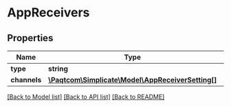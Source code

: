 # AppReceivers

## Properties

 Name         | Type                                                                    | Description | Notes      
--------------|-------------------------------------------------------------------------|-------------|------------
 **type**     | **string**                                                              |             | [optional] 
 **channels** | [**\Paqtcom\Simplicate\Model\AppReceiverSetting[]**](AppReceiverSetting.md) |             | [optional] 

[[Back to Model list]](../README.md#documentation-for-models) [[Back to API list]](../README.md#documentation-for-api-endpoints) [[Back to README]](../README.md)


